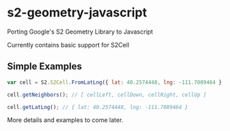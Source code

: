 s2-geometry-javascript
======================

Porting Google's S2 Geometry Library to Javascript

Currently contains basic support for S2Cell

Simple Examples
---------------

```javascript
var cell = S2.S2Cell.FromLatLng({ lat: 40.2574448, lng: -111.7089464 }, 15);

cell.getNeighbors(); // [ cellLeft, cellDown, cellRight, cellUp ]

cell.getLatLng(); // { lat: 40.2574448, lng: -111.7089464 }
```

More details and examples to come later.
